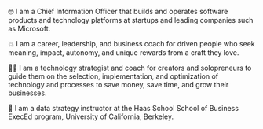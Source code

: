 
🤓 I am a Chief Information Officer that builds and operates software products and technology platforms at startups and leading companies such as Microsoft. 

💥 I am a career, leadership, and business coach for driven people who seek meaning, impact, autonomy, and unique rewards from a craft they love.

👨‍💻 I am a technology strategist and coach for creators and solopreneurs to guide them on the selection, implementation, and optimization of technology and processes to save money, save time, and grow their businesses.

🏫 I am a data strategy instructor at the Haas School School of Business ExecEd program, University of California, Berkeley.

<!--
**jamesgray007/jamesgray007** is a ✨ _special_ ✨ repository because its `README.md` (this file) appears on your GitHub profile.

Here are some ideas to get you started:

- 🔭 I’m currently working on ...
- 🌱 I’m currently learning ...
- 👯 I’m looking to collaborate on ...
- 🤔 I’m looking for help with ...
- 💬 Ask me about ...
- 📫 How to reach me: ...
- 😄 Pronouns: ...
- ⚡ Fun fact: ...
-->
